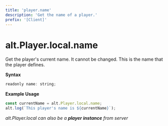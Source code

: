 ```yaml
---
title: 'player.name'
description: 'Get the name of a player.'
prefix: '[Client]'
---
```


# alt.Player.local.name

Get the player's current name. It cannot be changed.
This is the name that the player defines.

**Syntax**

```js
readonly name: string;
```

**Example Usage**

```js
const currentName = alt.Player.local.name;
alt.log(`This player's name is ${currentName}`);
```

_alt.Player.local can also be a **player instance** from server_
